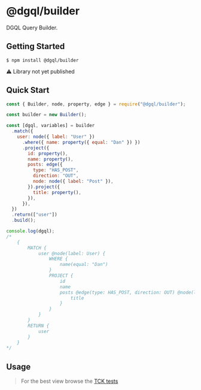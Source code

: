 # @dgql/builder

DGQL Query Builder.

## Getting Started

```
$ npm install @dgql/builder
```

⚠ Library not yet published

## Quick Start

```js
const { Builder, node, property, edge } = require("@dgql/builder");

const builder = new Builder();

const [dgql, variables] = builder
  .match({
    user: node({ label: "User" })
      .where({ name: property({ equal: "Dan" }) })
      .project({
        id: property(),
        name: property(),
        posts: edge({
          type: "HAS_POST",
          direction: "OUT",
          node: node({ label: "Post" }),
        }).project({
          title: property(),
        }),
      }),
  })
  .return(["user"])
  .build();

console.log(dgql);
/*
    {
        MATCH {
            user @node(label: User) {
                WHERE {
                    name(equal: "Dan")
                }
                PROJECT {
                    id
                    name
                    posts @edge(type: HAS_POST, direction: OUT) @node(label: Post) {
                        title
                    }
                }
            }
        }
        RETURN {
            user
        }
    }
*/
```

## Usage

> For the best view browse the [TCK tests](./tests/tck)
